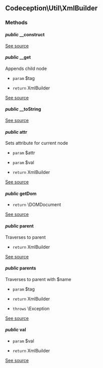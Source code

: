 
## Codeception\Util\XmlBuilder


### Methods


#### *public* __construct
[See source](https://github.com/Codeception/Codeception/blob/master/src/Codeception/Util/XmlBuilder.php#L18)

#### *public* __get
Appends child node

 * `param`  $tag

 * `return`  XmlBuilder

[See source](https://github.com/Codeception/Codeception/blob/master/src/Codeception/Util/XmlBuilder.php#L31)

#### *public* __toString
[See source](https://github.com/Codeception/Codeception/blob/master/src/Codeception/Util/XmlBuilder.php#L103)

#### *public* attr
Sets attribute for current node

 * `param`  $attr
 * `param`  $val

 * `return`  XmlBuilder

[See source](https://github.com/Codeception/Codeception/blob/master/src/Codeception/Util/XmlBuilder.php#L58)

#### *public* getDom
 * `return`  \DOMDocument

[See source](https://github.com/Codeception/Codeception/blob/master/src/Codeception/Util/XmlBuilder.php#L111)

#### *public* parent
Traverses to parent

 * `return`  XmlBuilder

[See source](https://github.com/Codeception/Codeception/blob/master/src/Codeception/Util/XmlBuilder.php#L69)

#### *public* parents
Traverses to parent with $name

 * `param`  $tag

 * `return`  XmlBuilder
 * `throws`  \Exception

[See source](https://github.com/Codeception/Codeception/blob/master/src/Codeception/Util/XmlBuilder.php#L83)

#### *public* val
 * `param`  $val

 * `return`  XmlBuilder

[See source](https://github.com/Codeception/Codeception/blob/master/src/Codeception/Util/XmlBuilder.php#L44)
